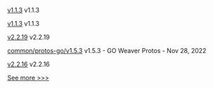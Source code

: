 
[v1.1.3](https://github.com/hyperledger/firefly-signer/releases/tag/v1.1.3) v1.1.3

[v1.1.3](https://github.com/hyperledger/firefly-transaction-manager/releases/tag/v1.1.3) v1.1.3

[v2.2.19](https://github.com/hyperledger/fabric-sdk-java/releases/tag/v2.2.19) v2.2.19

[common/protos-go/v1.5.3](https://github.com/hyperledger-labs/weaver-dlt-interoperability/releases/tag/common/protos-go/v1.5.3) v1.5.3 - GO Weaver Protos - Nov 28, 2022

[v2.2.16](https://github.com/hyperledger/fabric-sdk-node/releases/tag/v2.2.16) v2.2.16


[See more >>>](https://start-here.hyperledger.org/releases)
